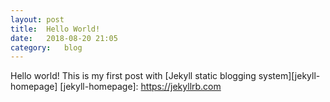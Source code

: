 ```yaml
---
layout:	post
title: 	Hello World!
date: 	2018-08-20 21:05
category:	blog
---
```

Hello world! This is my first post with [Jekyll static blogging system][jekyll-homepage]
[jekyll-homepage]: https://jekyllrb.com
